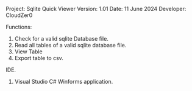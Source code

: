 Project:  Sqlite Quick Viewer
Version:  1.01
Date:  11 June 2024
Developer:  CloudZer0

Functions:
1) Check for a valid sqlite Database file.
2) Read all tables of a valid sqlite database file.
3) View Table
4) Export table to csv.


IDE.
1) Visual Studio C# Winforms application.

